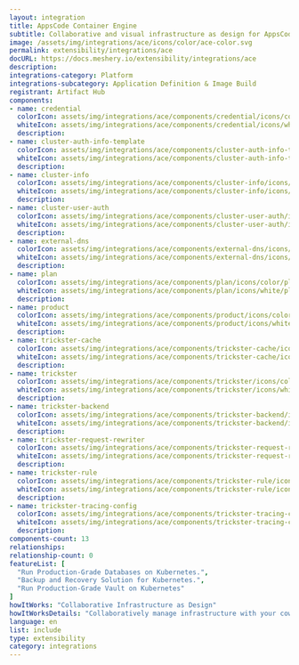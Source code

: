 ```yaml
---
layout: integration
title: AppsCode Container Engine
subtitle: Collaborative and visual infrastructure as design for AppsCode Container Engine
image: /assets/img/integrations/ace/icons/color/ace-color.svg
permalink: extensibility/integrations/ace
docURL: https://docs.meshery.io/extensibility/integrations/ace
description: 
integrations-category: Platform
integrations-subcategory: Application Definition & Image Build
registrant: Artifact Hub
components: 
- name: credential
  colorIcon: assets/img/integrations/ace/components/credential/icons/color/credential-color.svg
  whiteIcon: assets/img/integrations/ace/components/credential/icons/white/credential-white.svg
  description: 
- name: cluster-auth-info-template
  colorIcon: assets/img/integrations/ace/components/cluster-auth-info-template/icons/color/cluster-auth-info-template-color.svg
  whiteIcon: assets/img/integrations/ace/components/cluster-auth-info-template/icons/white/cluster-auth-info-template-white.svg
  description: 
- name: cluster-info
  colorIcon: assets/img/integrations/ace/components/cluster-info/icons/color/cluster-info-color.svg
  whiteIcon: assets/img/integrations/ace/components/cluster-info/icons/white/cluster-info-white.svg
  description: 
- name: cluster-user-auth
  colorIcon: assets/img/integrations/ace/components/cluster-user-auth/icons/color/cluster-user-auth-color.svg
  whiteIcon: assets/img/integrations/ace/components/cluster-user-auth/icons/white/cluster-user-auth-white.svg
  description: 
- name: external-dns
  colorIcon: assets/img/integrations/ace/components/external-dns/icons/color/external-dns-color.svg
  whiteIcon: assets/img/integrations/ace/components/external-dns/icons/white/external-dns-white.svg
  description: 
- name: plan
  colorIcon: assets/img/integrations/ace/components/plan/icons/color/plan-color.svg
  whiteIcon: assets/img/integrations/ace/components/plan/icons/white/plan-white.svg
  description: 
- name: product
  colorIcon: assets/img/integrations/ace/components/product/icons/color/product-color.svg
  whiteIcon: assets/img/integrations/ace/components/product/icons/white/product-white.svg
  description: 
- name: trickster-cache
  colorIcon: assets/img/integrations/ace/components/trickster-cache/icons/color/trickster-cache-color.svg
  whiteIcon: assets/img/integrations/ace/components/trickster-cache/icons/white/trickster-cache-white.svg
  description: 
- name: trickster
  colorIcon: assets/img/integrations/ace/components/trickster/icons/color/trickster-color.svg
  whiteIcon: assets/img/integrations/ace/components/trickster/icons/white/trickster-white.svg
  description: 
- name: trickster-backend
  colorIcon: assets/img/integrations/ace/components/trickster-backend/icons/color/trickster-backend-color.svg
  whiteIcon: assets/img/integrations/ace/components/trickster-backend/icons/white/trickster-backend-white.svg
  description: 
- name: trickster-request-rewriter
  colorIcon: assets/img/integrations/ace/components/trickster-request-rewriter/icons/color/trickster-request-rewriter-color.svg
  whiteIcon: assets/img/integrations/ace/components/trickster-request-rewriter/icons/white/trickster-request-rewriter-white.svg
  description: 
- name: trickster-rule
  colorIcon: assets/img/integrations/ace/components/trickster-rule/icons/color/trickster-rule-color.svg
  whiteIcon: assets/img/integrations/ace/components/trickster-rule/icons/white/trickster-rule-white.svg
  description: 
- name: trickster-tracing-config
  colorIcon: assets/img/integrations/ace/components/trickster-tracing-config/icons/color/trickster-tracing-config-color.svg
  whiteIcon: assets/img/integrations/ace/components/trickster-tracing-config/icons/white/trickster-tracing-config-white.svg
  description: 
components-count: 13
relationships: 
relationship-count: 0
featureList: [
  "Run Production-Grade Databases on Kubernetes.",
  "Backup and Recovery Solution for Kubernetes.",
  "Run Production-Grade Vault on Kubernetes"
]
howItWorks: "Collaborative Infrastructure as Design"
howItWorksDetails: "Collaboratively manage infrastructure with your coworkers synchronously sharing the same designs."
language: en
list: include
type: extensibility
category: integrations
---
```

